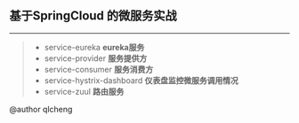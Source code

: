 ## 基于**SpringCloud** 的微服务实战
***
> - service-eureka   **eureka服务**
> - service-provider **服务提供方**
> - service-consumer **服务消费方**
> - service-hystrix-dashboard **仪表盘监控微服务调用情况**
> - service-zuul **路由服务**

@author qlcheng
